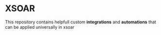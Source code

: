 # XSOAR
This repository contains helpfull custom **integrations** and **automations** that can be applied universally in xsoar
